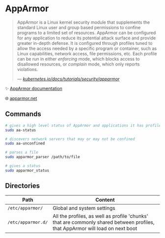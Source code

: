 # AppArmor

> AppArmor is a Linux kernel security module that supplements the standard Linux user and group based permissions to confine programs to a limited set of resources. AppArmor can be configured for any application to reduce its potential attack surface and provide greater in-depth defense. It is configured through profiles tuned to allow the access needed by a specific program or container, such as Linux capabilities, network access, file permissions, etc. Each profile can be run in either _enforcing_ mode, which blocks access to disallowed resources, or _complain_ mode, which only reports violations.
> 
> &mdash; <cite>[kubernetes.io/docs/tutorials/security/apparmor](https://kubernetes.io/docs/tutorials/security/apparmor/)</cite>

✨ [AppArmor documentation](https://gitlab.com/apparmor/apparmor/-/wikis/Documentation)

🌐 [apparmor.net](https://www.apparmor.net/)

## Commands

```bash
# gives a high level status of AppArmor and applications it has profiles for
sudo aa-status

# discovers network servers that may or may not be confined
sudo aa-unconfined

# parses a file
sudo apparmor_parser /path/to/file

# gives a status
sudo apparmor_status
```

## Directories

Path               | Content
-------------------|--------
`/etc/apparmor/`   | Global and system settings
`/etc/apparmor.d/` | All the profiles, as well as profile 'chunks' that are commonly shared between profiles, that AppArmor will load on next boot
